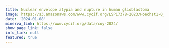 ```yaml
---
title: Nuclear envelope atypia and rupture in human glioblastoma
image: https://s3.amazonaws.com/www.cycif.org/LSP17378-2023/Hoechst1-0_0__Hoechst1/0_0_0.jpg
date: '2024-01-08'
minerva_link: https://www.cycif.org/data/coy-2024/
show_page_link: false
info_link: null
featured: true
---
```


